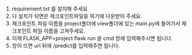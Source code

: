 1. requirement.txt 를 설치해 주세요
2. 다 설치가 되면은 체크포인트파일을 여기에 다운받아 주세요.
3. 체크포인트 파일 이름을 project폴더에 view폴더에 있는 main.py에 들어가서 체크포인트 파일 이름을 고쳐주세요.
4. 이제 FLASK_APP=project flask run 을 cmd 창에 입력해주시면 됩니다.
5. 창이 뜨면 url 뒤에 /predict를 입력해주면 됩니다.
